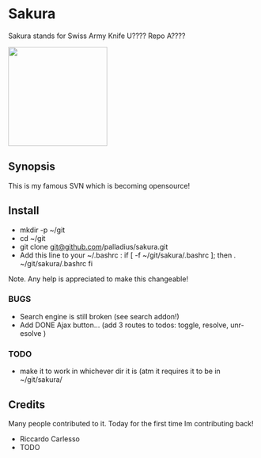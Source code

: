 # Sakura

Sakura stands for Swiss Army Knife U???? Repo A????

 <img src='https://github.com/palladius/sakura/blob/master/images/sakura.jpg' height='200' />

## Synopsis

This is my famous SVN which is becoming opensource!

## Install

- mkdir -p ~/git
- cd ~/git
- git clone git@github.com/palladius/sakura.git
- Add this line to your ~/.bashrc : 
	if [ -f ~/git/sakura/.bashrc ]; then
		. ~/git/sakura/.bashrc
	fi 

Note. Any help is appreciated to make this changeable!

### BUGS

- Search engine is still broken (see search addon!)
- Add DONE Ajax button... (add 3 routes to todos: toggle, resolve, unr-esolve )
    
### TODO 

- make it to work in whichever dir it is (atm it requires it to be in ~/git/sakura/

## Credits

Many people contributed to it. Today for the first time Im contributing back!

- Riccardo Carlesso
- TODO